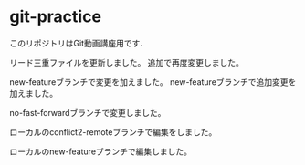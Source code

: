# git-practice
このリポジトリはGit動画講座用です．

リード三重ファイルを更新しました。
追加で再度変更しました。


new-featureブランチで変更を加えました。
new-featureブランチで追加変更を加えました。

no-fast-forwardブランチで変更しました。


ローカルのconflict2-remoteブランチで編集をしました。


ローカルのnew-featureブランチで編集しました。
